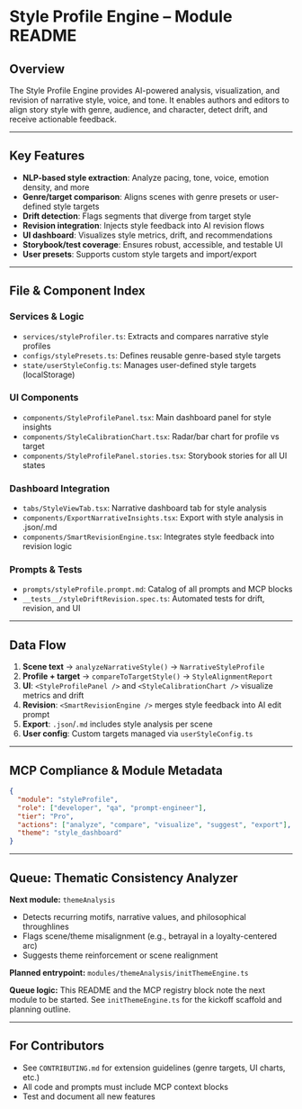 # Style Profile Engine – Module README

## Overview
The Style Profile Engine provides AI-powered analysis, visualization, and revision of narrative style, voice, and tone. It enables authors and editors to align story style with genre, audience, and character, detect drift, and receive actionable feedback.

---

## Key Features
- **NLP-based style extraction**: Analyze pacing, tone, voice, emotion density, and more
- **Genre/target comparison**: Aligns scenes with genre presets or user-defined style targets
- **Drift detection**: Flags segments that diverge from target style
- **Revision integration**: Injects style feedback into AI revision flows
- **UI dashboard**: Visualizes style metrics, drift, and recommendations
- **Storybook/test coverage**: Ensures robust, accessible, and testable UI
- **User presets**: Supports custom style targets and import/export

---

## File & Component Index

### Services & Logic
- `services/styleProfiler.ts`: Extracts and compares narrative style profiles
- `configs/stylePresets.ts`: Defines reusable genre-based style targets
- `state/userStyleConfig.ts`: Manages user-defined style targets (localStorage)

### UI Components
- `components/StyleProfilePanel.tsx`: Main dashboard panel for style insights
- `components/StyleCalibrationChart.tsx`: Radar/bar chart for profile vs target
- `components/StyleProfilePanel.stories.tsx`: Storybook stories for all UI states

### Dashboard Integration
- `tabs/StyleViewTab.tsx`: Narrative dashboard tab for style analysis
- `components/ExportNarrativeInsights.tsx`: Export with style analysis in .json/.md
- `components/SmartRevisionEngine.tsx`: Integrates style feedback into revision logic

### Prompts & Tests
- `prompts/styleProfile.prompt.md`: Catalog of all prompts and MCP blocks
- `__tests__/styleDriftRevision.spec.ts`: Automated tests for drift, revision, and UI

---

## Data Flow
1. **Scene text** → `analyzeNarrativeStyle()` → `NarrativeStyleProfile`
2. **Profile + target** → `compareToTargetStyle()` → `StyleAlignmentReport`
3. **UI**: `<StyleProfilePanel />` and `<StyleCalibrationChart />` visualize metrics and drift
4. **Revision**: `<SmartRevisionEngine />` merges style feedback into AI edit prompt
5. **Export**: `.json`/`.md` includes style analysis per scene
6. **User config**: Custom targets managed via `userStyleConfig.ts`

---

## MCP Compliance & Module Metadata
```json
{
  "module": "styleProfile",
  "role": ["developer", "qa", "prompt-engineer"],
  "tier": "Pro",
  "actions": ["analyze", "compare", "visualize", "suggest", "export"],
  "theme": "style_dashboard"
}
```

---

## Queue: Thematic Consistency Analyzer
**Next module:** `themeAnalysis`
- Detects recurring motifs, narrative values, and philosophical throughlines
- Flags scene/theme misalignment (e.g., betrayal in a loyalty-centered arc)
- Suggests theme reinforcement or scene realignment

**Planned entrypoint:** `modules/themeAnalysis/initThemeEngine.ts`

**Queue logic:** This README and the MCP registry block note the next module to be started. See `initThemeEngine.ts` for the kickoff scaffold and planning outline.

---

## For Contributors
- See `CONTRIBUTING.md` for extension guidelines (genre targets, UI charts, etc.)
- All code and prompts must include MCP context blocks
- Test and document all new features 